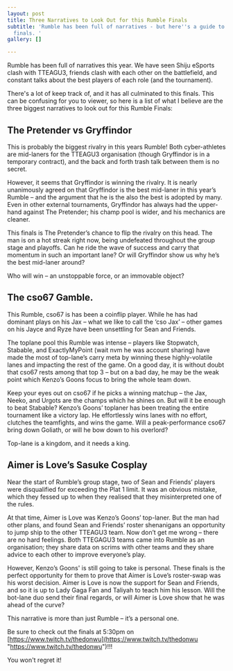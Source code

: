 ```yaml
---
layout: post
title: Three Narratives to Look Out for this Rumble Finals
subtitle: 'Rumble has been full of narratives - but here''s a guide to get you through
  finals. '
gallery: []

---
```

Rumble has been full of narratives this year. We have seen Shiju eSports clash with TTEAGU3, friends clash with each other on the battlefield, and constant talks about the best players of each role (and the tournament).

There's a lot of keep track of, and it has all culminated to this finals. This can be confusing for you to viewer, so here is a list of what I believe are the three biggest narratives to look out for this Rumble Finals:
<br>
## The Pretender vs Gryffindor

This is probably the biggest rivalry in this years Rumble! Both cyber-athletes are mid-laners for the TTEAGU3 organisation (though Gryffindor is in a temporary contract), and the back and forth trash talk between them is no secret.

However, it seems that Gryffindor is winning the rivalry. It is nearly unanimously agreed on that Gryffindor is the best mid-laner in this year’s Rumble – and the argument that he is the also the best is adopted by many. Even in other external tournaments, Gryffindor has always had the upper-hand against The Pretender; his champ pool is wider, and his mechanics are cleaner.

This finals is The Pretender’s chance to flip the rivalry on this head. The man is on a hot streak right now, being undefeated throughout the group stage and playoffs. Can he ride the wave of success and carry that momentum in such an important lane? Or will Gryffindor show us why he’s the best mid-laner around?

Who will win – an unstoppable force, or an immovable object?
<br>
## The cso67 Gamble.

This Rumble, cso67 is has been a coinflip player. While he has had dominant plays on his Jax – what we like to call the ‘cso Jax’ – other games on his Jayce and Ryze have been unsettling for Sean and Friends.

The toplane pool this Rumble was intense – players like Stopwatch, Stabable, and ExactlyMyPoint (wait nvm he was account sharing) have made the most of top-lane’s carry meta by winning these highly-volatile lanes and impacting the rest of the game. On a good day, it is without doubt that cso67 rests among that top 3 – but on a bad day, he may be the weak point which Kenzo’s Goons focus to bring the whole team down.

Keep your eyes out on cso67 if he picks a winning matchup – the Jax, Neeko, and Urgots are the champs which he shines on. But will it be enough to beat Stabable? Kenzo’s Goons’ toplaner has been treating the entire tournament like a victory lap. He effortlessly wins lanes with no effort, clutches the teamfights, and wins the game. Will a peak-performance cso67 bring down Goliath, or will he bow down to his overlord?

Top-lane is a kingdom, and it needs a king.
<br>
## Aimer is Love’s Sasuke Cosplay

Near the start of Rumble’s group stage, two of Sean and Friends’ players were disqualified for exceeding the Plat 1 limit. It was an obvious mistake, which they fessed up to when they realised that they misinterpreted one of the rules.

At that time, Aimer is Love was Kenzo’s Goons’ top-laner. But the man had other plans, and found Sean and Friends’ roster shenanigans an opportunity to jump ship to the other TTEAGU3 team. Now don’t get me wrong – there are no hard feelings. Both TTEGAGU3 teams came into Rumble as an organisation; they share data on scrims with other teams and they share advice to each other to improve everyone’s play.

However, Kenzo’s Goons' is still going to take is personal. These finals is the perfect opportunity for them to prove that Aimer is Love’s roster-swap was his worst decision. Aimer is Love is now the support for Sean and Friends, and so it is up to Lady Gaga Fan and Taliyah to teach him his lesson. Will the bot-lane duo send their final regards, or will Aimer is Love show that he was ahead of the curve?

This narrative is more than just Rumble – it’s a personal one.

Be sure to check out the finals at 5:30pm on [https://www.twitch.tv/thedonwu](https://www.twitch.tv/thedonwu "https://www.twitch.tv/thedonwu")!!! 

You won't regret it!